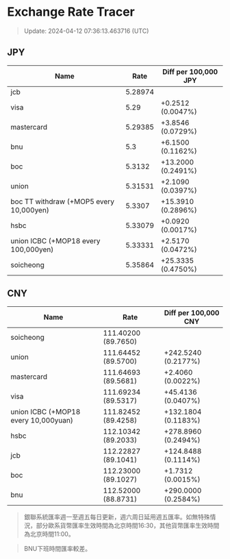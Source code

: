 # Exchange Rate Tracer

> Update: 2024-04-12 07:36:13.463716 (UTC)

## JPY

| Name                                    |    Rate | Diff per 100,000 JPY   |
|-----------------------------------------|---------|------------------------|
| jcb                                     | 5.28974 |                        |
| visa                                    | 5.29    | +0.2512 (0.0047%)      |
| mastercard                              | 5.29385 | +3.8546 (0.0729%)      |
| bnu                                     | 5.3     | +6.1500 (0.1162%)      |
| boc                                     | 5.3132  | +13.2000 (0.2491%)     |
| union                                   | 5.31531 | +2.1090 (0.0397%)      |
| boc TT withdraw (+MOP5 every 10,000yen) | 5.3307  | +15.3910 (0.2896%)     |
| hsbc                                    | 5.33079 | +0.0920 (0.0017%)      |
| union ICBC (+MOP18 every 100,000yen)    | 5.33331 | +2.5170 (0.0472%)      |
| soicheong                               | 5.35864 | +25.3335 (0.4750%)     |

## CNY

| Name                                 | Rate                | Diff per 100,000 CNY   |
|--------------------------------------|---------------------|------------------------|
| soicheong                            | 111.40200	(89.7650) |                        |
| union                                | 111.64452	(89.5700) | +242.5240 (0.2177%)    |
| mastercard                           | 111.64693	(89.5681) | +2.4060 (0.0022%)      |
| visa                                 | 111.69234	(89.5317) | +45.4136 (0.0407%)     |
| union ICBC (+MOP18 every 10,000yuan) | 111.82452	(89.4258) | +132.1804 (0.1183%)    |
| hsbc                                 | 112.10342	(89.2033) | +278.8960 (0.2494%)    |
| jcb                                  | 112.22827	(89.1041) | +124.8488 (0.1114%)    |
| boc                                  | 112.23000	(89.1027) | +1.7312 (0.0015%)      |
| bnu                                  | 112.52000	(88.8731) | +290.0000 (0.2584%)    |


> 銀聯系統匯率週一至週五每日更新，週六周日延用週五匯率。如無特殊情況，部分歐系貨幣匯率生效時間為北京時間16:30，其他貨幣匯率生效時間為北京時間11:00。

> BNU下班時間匯率較差。

